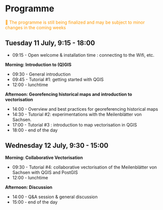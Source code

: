 # Programme
<span style="color:#ff9800">🚧 The programme is still being finalized and may be subject to minor changes in the coming weeks</span>

## Tuesday 11 July, 9:15 - 18:00

- 09:15 - Open welcome & installation time : connecting to the Wifi, etc.

**Morning: Introduction to (Q)GIS**

- 09:30 - General introduction
- 09:45 - Tutorial #1: getting started with QGIS
- 12:00 - lunchtime

**Afternoon: Georefencing historical maps and introduction to vectorisation**

- 14:00 - Overview and best practices for georeferencing historical maps
- 14:30 - Tutorial #2: experimentations with the Meilenblätter von Sachsen.
- 17:00 - Tutorial #3 : introduction to map vectorisation in QGIS
- 18:00 - end of the day

## Wednesday 12 July, 9:30 - 15:00

**Morning: Collaborative Vectorisation**

- 09:30 - Tutorial #4: collaborative vectorisation of the Meilenblätter von Sachsen with QGIS and PostGIS
- 12:00 - lunchtime

**Afternoon: Discussion**

- 14:00 - Q&A session & general discussion
- 15:00 - end of the day